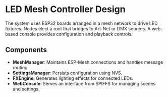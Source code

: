 # LED Mesh Controller Design

The system uses ESP32 boards arranged in a mesh network to drive LED fixtures. Nodes elect a root that bridges to Art-Net or DMX sources. A web-based console provides configuration and playback controls.

## Components
- **MeshManager**: Maintains ESP-Mesh connections and handles message routing.
- **SettingsManager**: Persists configuration using NVS.
- **FXEngine**: Generates lighting effects for connected LEDs.
- **WebConsole**: Serves an interface from SPIFFS for managing scenes and settings.
